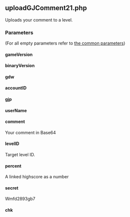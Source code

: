 ## uploadGJComment21.php
Uploads your comment to a level.
### Parameters
(For all empty parameters refer to [the common parameters](https://github.com/SMJSGaming/GDDocs/blob/master/endpoints/common_parameters.md))
#### gameVersion
#### binaryVersion
#### gdw
#### accountID
#### gjp
#### userName
#### comment
Your comment in Base64
#### levelID
Target level ID.
#### percent
A linked highscore as a number
#### secret
Wmfd2893gb7
#### chk
